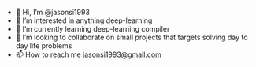 - 👋 Hi, I’m @jasonsi1993
- 👀 I’m interested in anything deep-learning
- 🌱 I’m currently learning deep-learning compiler
- 💞️ I’m looking to collaborate on small projects that targets solving day to day life problems
- 📫 How to reach me jasonsi1993@gmail.com

<!---
jasonsi1993/jasonsi1993 is a ✨ special ✨ repository because its `README.md` (this file) appears on your GitHub profile.
You can click the Preview link to take a look at your changes.
--->
